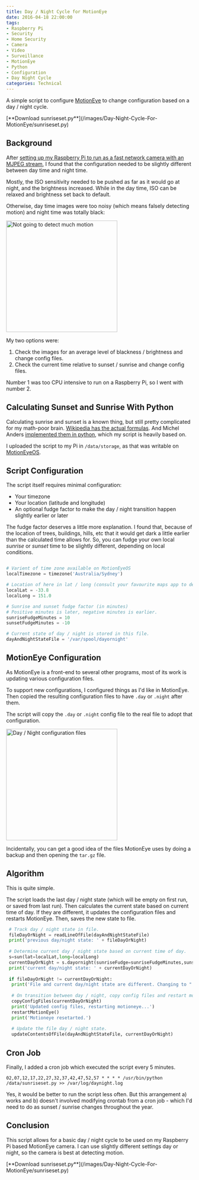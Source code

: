 ```yaml
---
title: Day / Night Cycle for MotionEye
date: 2016-04-18 22:00:00
tags:
- Raspberry Pi
- Security
- Home Security
- Camera
- Video 
- Surveillance
- MotionEye
- Python
- Configuration
- Day Night Cycle
categories: Technical
---
```


A simple script to configure [MotionEye](https://github.com/ccrisan/motioneye) to change configuration based on a day / night cycle.

<!-- more --> 

<div class="highlight"> 
[**Download sunriseset.py**](/images/Day-Night-Cycle-For-MotionEye/sunriseset.py)
</div>

## Background 

After [setting up my Raspberry Pi to run as a fast network camera with an MJPEG stream](/2016-04-17/RaspberryPi-As-A-Simple-MJPEG-Camera.html), I found that the configuration needed to be slightly different between day time and night time. 

Mostly, the ISO sensitivity needed to be pushed as far as it would go at night, and the brightness increased.
While in the day time, ISO can be relaxed and brightness set back to default. 

Otherwise, day time images were too noisy (which means falsely detecting motion) and night time was totally black:

<img src="/images/Day-Night-Cycle-For-MotionEye/night.jpg" class="" width=300 height=300 alt="Not going to detect much motion" />

My two options were:

1. Check the images for an average level of blackness / brightness and change config files.
2. Check the current time relative to sunset / sunrise and change config files.

Number 1 was too CPU intensive to run on a Raspberry Pi, so I went with number 2.

## Calculating Sunset and Sunrise With Python

Calculating sunrise and sunset is a known thing, but still pretty complicated for my math-poor brain.
[Wikipedia has the actual formulas](https://en.wikipedia.org/wiki/Sunrise_equation).
And Michel Anders [implemented them in python](http://michelanders.blogspot.com.au/2010/12/calulating-sunrise-and-sunset-in-python.html), which my script is heavily based on.

I uploaded the script to my Pi in `/data/storage`, as that was writable on [MotionEyeOS](https://github.com/ccrisan/motioneyeos).

## Script Configuration

The script itself requires minimal configuration:

* Your timezone
* Your location (latitude and longitude)
* An optional fudge factor to make the day / night transition happen slightly earlier or later

The fudge factor deserves a little more explanation.
I found that, because of the location of trees, buildings, hills, etc that it would get dark a little earlier than the calculated time allows for.
So, you can fudge your own local *sunrise* or *sunset* time to be slightly different, depending on local conditions. 

``` python

# Varient of time zone available on MotionEyeOS
localTimezone = timezone('Australia/Sydney')

# Location of here in lat / long (consult your favourite maps app to determine this)
localLat = -33.8
localLong = 151.0

# Sunrise and sunset fudge factor (in minutes)
# Positive minutes is later, negative minutes is earlier.
sunriseFudgeMinutes = 10
sunsetFudgeMinutes = -10

# Current state of day / night is stored in this file.
dayAndNightStateFile = '/var/spool/dayornight'

```

## MotionEye Configuration

As MotionEye is a front-end to several other programs, most of its work is updating various configuration files. 

To support new configurations, I configured things as I'd like in MotionEye.
Then copied the resulting configuration files to have `.day` or `.night` after them.

The script will copy the `.day` or `.night` config file to the real file to adopt that configuration. 

<img src="/images/Day-Night-Cycle-For-MotionEye/config.png" class="" width=300 height=300 alt="Day / Night configuration files" />

Incidentally, you can get a good idea of the files MotionEye uses by doing a backup and then opening the `tar.gz` file.

## Algorithm

This is quite simple.

The script loads the last day / night state (which will be empty on first run, or saved from last run).
Then calculates the current state based on current time of day.
If they are different, it updates the configuration files and restarts MotionEye. 
Then, saves the new state to file.

``` python
 # Track day / night state in file.
 fileDayOrNight = readLineOfFile(dayAndNightStateFile)
 print('previous day/night state: ' + fileDayOrNight)
 
 # Determine current day / night state based on current time of day.
 s=sun(lat=localLat,long=localLong)
 currentDayOrNight = s.dayornight(sunriseFudge=sunriseFudgeMinutes,sunsetFudge=sunsetFudgeMinutes)
 print('current day/night state: ' + currentDayOrNight)
 
 if fileDayOrNight != currentDayOrNight:
  print('File and current day/night state are different. Changing to "' + currentDayOrNight + '" config.')
  
  # On transition between day / night, copy config files and restart motioneye processes.
  copyConfigFiles(currentDayOrNight)
  print('Updated config files, restarting motioneye...')
  restartMotionEye()
  print('Motioneye resetarted.')
  
  # Update the file day / night state.
  updateContentsOfFile(dayAndNightStateFile, currentDayOrNight)
```

## Cron Job

Finally, I added a cron job which executed the script every 5 minutes.

```
02,07,12,17,22,27,32,37,42,47,52,57 * * * * /usr/bin/python /data/sunriseset.py >> /var/log/daynight.log
```

Yes, it would be better to run the script less often. 
But this arrangement a) works and b) doesn't involved modifying crontab from a cron job - which I'd need to do as sunset / sunrise changes throughout the year.

## Conclusion

This script allows for a basic day / night cycle to be used on my Raspberry Pi based MotionEye camera.
I can use slightly different settings day or night, so the camera is best at detecting motion. 

<div class="highlight"> 
[**Download sunriseset.py**](/images/Day-Night-Cycle-For-MotionEye/sunriseset.py)
</div>
 